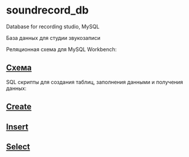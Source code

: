 # soundrecord_db
Database for recording studio, MySQL

База данных для студии звукозаписи

Реляционная схема для MySQL Workbench:
## [Схема](https://github.com/R3g3m/soundrecord_db/tree/master/schemes/recordCenter.mwb)
  
SQL скрипты для создания таблиц, заполнения данными и получения данных:

## [Create](https://github.com/R3g3m/soundrecord_db/tree/master/scripts/create_db.sql)
## [Insert](https://github.com/R3g3m/soundrecord_db/tree/master/scripts/insert.sql)
## [Select](https://github.com/R3g3m/soundrecord_db/tree/master/scripts/select.sql)